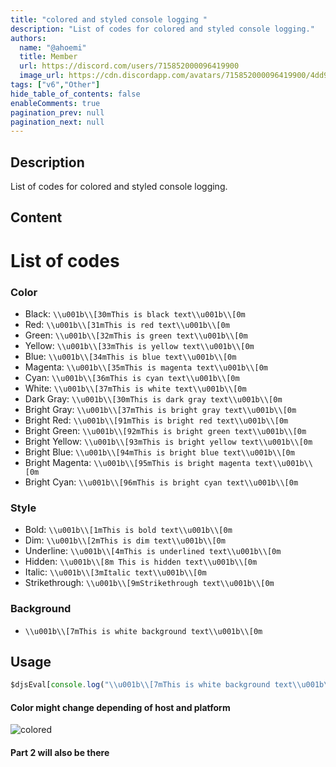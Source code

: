 ```yaml
---
title: "colored and styled console logging "
description: "List of codes for colored and styled console logging."
authors:
  name: "@ahoemi"
  title: Member
  url: https://discord.com/users/715852000096419900
  image_url: https://cdn.discordapp.com/avatars/715852000096419900/4dd9ab5b17ca6c07e4da71746cd0eca9.png
tags: ["v6","Other"]
hide_table_of_contents: false
enableComments: true
pagination_prev: null
pagination_next: null
---
```


## Description
List of codes for colored and styled console logging.

## Content
# List of codes
### Color
- Black: `\\u001b\\[30mThis is black text\\u001b\\[0m`
- Red: `\\u001b\\[31mThis is red text\\u001b\\[0m`
- Green: `\\u001b\\[32mThis is green text\\u001b\\[0m`
- Yellow: `\\u001b\\[33mThis is yellow text\\u001b\\[0m`
- Blue: `\\u001b\\[34mThis is blue text\\u001b\\[0m`
- Magenta: `\\u001b\\[35mThis is magenta text\\u001b\\[0m`
- Cyan: `\\u001b\\[36mThis is cyan text\\u001b\\[0m`
- White: `\\u001b\\[37mThis is white text\\u001b\\[0m`
- Dark Gray: `\\u001b\\[30mThis is dark gray text\\u001b\\[0m`
- Bright Gray: `\\u001b\\[37mThis is bright gray text\\u001b\\[0m`
- Bright Red: `\\u001b\\[91mThis is bright red text\\u001b\\[0m`
- Bright Green: `\\u001b\\[92mThis is bright green text\\u001b\\[0m`
- Bright Yellow: `\\u001b\\[93mThis is bright yellow text\\u001b\\[0m`
- Bright Blue: `\\u001b\\[94mThis is bright blue text\\u001b\\[0m`
- Bright Magenta: `\\u001b\\[95mThis is bright magenta text\\u001b\\[0m`
- Bright Cyan: `\\u001b\\[96mThis is bright cyan text\\u001b\\[0m`

### Style
- Bold: `\\u001b\\[1mThis is bold text\\u001b\\[0m`
- Dim: `\\u001b\\[2mThis is dim text\\u001b\\[0m`
- Underline: `\\u001b\\[4mThis is underlined text\\u001b\\[0m`
- Hidden: `\\u001b\\[8m This is hidden text\\u001b\\[0m`
- Italic: `\\u001b\\[3mItalic text\\u001b\\[0m`
- Strikethrough: `\\u001b\\[9mStrikethrough text\\u001b\\[0m`

### Background
- `\\u001b\\[7mThis is white background text\\u001b\\[0m`

## Usage
```js
$djsEval[console.log("\\u001b\\[7mThis is white background text\\u001b\\[0m")]
```
#### Color might change depending of host and platform

![colored](https://media.discordapp.net/attachments/902553397281030208/1122012102270390292/image0.jpg?raw=true)

#### Part 2 will also be there